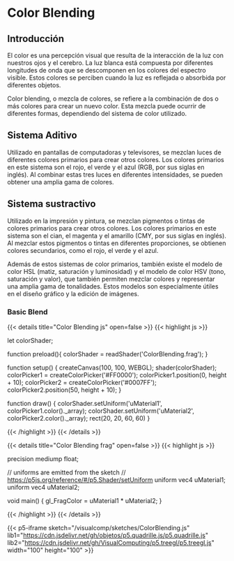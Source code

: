 # Color Blending

## Introducción

El color es una percepción visual que resulta de la interacción de la luz con nuestros ojos y el cerebro. La luz blanca está compuesta por diferentes longitudes de onda que se descomponen en los colores del espectro visible. Estos colores se perciben cuando la luz es reflejada o absorbida por diferentes objetos.

Color blending, o mezcla de colores, se refiere a la combinación de dos o más colores para crear un nuevo color. Esta mezcla puede ocurrir de diferentes formas, dependiendo del sistema de color utilizado.

## Sistema Aditivo
Utilizado en pantallas de computadoras y televisores, se mezclan luces de diferentes colores primarios para crear otros colores. Los colores primarios en este sistema son el rojo, el verde y el azul (RGB, por sus siglas en inglés). Al combinar estas tres luces en diferentes intensidades, se pueden obtener una amplia gama de colores.

## Sistema sustractivo
Utilizado en la impresión y pintura, se mezclan pigmentos o tintas de colores primarios para crear otros colores. Los colores primarios en este sistema son el cian, el magenta y el amarillo (CMY, por sus siglas en inglés). Al mezclar estos pigmentos o tintas en diferentes proporciones, se obtienen colores secundarios, como el rojo, el verde y el azul.

Además de estos sistemas de color primarios, también existe el modelo de color HSL (matiz, saturación y luminosidad) y el modelo de color HSV (tono, saturación y valor), que también permiten mezclar colores y representar una amplia gama de tonalidades. Estos modelos son especialmente útiles en el diseño gráfico y la edición de imágenes.


### Basic Blend

{{< details title="Color Blending js" open=false >}}
{{< highlight js >}}

let colorShader;

function preload(){
  colorShader = readShader('ColorBlending.frag');
}

function setup() {
  createCanvas(100, 100, WEBGL);
  shader(colorShader);
  colorPicker1 = createColorPicker('#FF0000');
  colorPicker1.position(0, height + 10);
  colorPicker2 = createColorPicker('#0007FF');
  colorPicker2.position(50, height + 10);
}

function draw() {
  colorShader.setUniform('uMaterial1', colorPicker1.color()._array);
  colorShader.setUniform('uMaterial2', colorPicker2.color()._array);
  rect(20, 20, 60, 60)
}

{{< /highlight >}}
{{< /details >}}

{{< details title="Color Blending frag" open=false >}}
{{< highlight js >}}

precision mediump float;

// uniforms are emitted from the sketch
// https://p5js.org/reference/#/p5.Shader/setUniform
uniform vec4 uMaterial1;
uniform vec4 uMaterial2;

void main() {
  gl_FragColor = uMaterial1 * uMaterial2;
}

{{< /highlight >}}
{{< /details >}}


{{< p5-iframe sketch="/visualcomp/sketches/ColorBlending.js" lib1="https://cdn.jsdelivr.net/gh/objetos/p5.quadrille.js/p5.quadrille.js" lib2="https://cdn.jsdelivr.net/gh/VisualComputing/p5.treegl/p5.treegl.js" width="100" height="100" >}}

